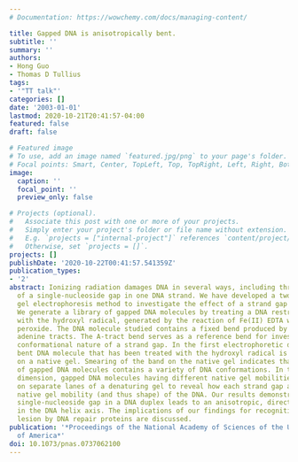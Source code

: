 ```yaml
---
# Documentation: https://wowchemy.com/docs/managing-content/

title: Gapped DNA is anisotropically bent.
subtitle: ''
summary: ''
authors:
- Hong Guo
- Thomas D Tullius
tags:
- '"TT talk"'
categories: []
date: '2003-01-01'
lastmod: 2020-10-21T20:41:57-04:00
featured: false
draft: false

# Featured image
# To use, add an image named `featured.jpg/png` to your page's folder.
# Focal points: Smart, Center, TopLeft, Top, TopRight, Left, Right, BottomLeft, Bottom, BottomRight.
image:
  caption: ''
  focal_point: ''
  preview_only: false

# Projects (optional).
#   Associate this post with one or more of your projects.
#   Simply enter your project's folder or file name without extension.
#   E.g. `projects = ["internal-project"]` references `content/project/deep-learning/index.md`.
#   Otherwise, set `projects = []`.
projects: []
publishDate: '2020-10-22T00:41:57.541359Z'
publication_types:
- '2'
abstract: Ionizing radiation damages DNA in several ways, including through formation
  of a single-nucleoside gap in one DNA strand. We have developed a two-dimensional
  gel electrophoresis method to investigate the effect of a strand gap on DNA structure.
  We generate a library of gapped DNA molecules by treating a DNA restriction fragment
  with the hydroxyl radical, generated by the reaction of Fe(II) EDTA with hydrogen
  peroxide. The DNA molecule studied contains a fixed bend produced by a set of phased
  adenine tracts. The A-tract bend serves as a reference bend for investigating the
  conformational nature of a strand gap. In the first electrophoretic dimension, a
  bent DNA molecule that has been treated with the hydroxyl radical is electrophoresed
  on a native gel. Smearing of the band on the native gel indicates that the library
  of gapped DNA molecules contains a variety of DNA conformations. In the second electrophoretic
  dimension, gapped DNA molecules having different native gel mobilities are electrophoresed
  on separate lanes of a denaturing gel to reveal how each strand gap affects the
  native gel mobility (and thus shape) of the DNA. Our results demonstrate that a
  single-nucleoside gap in a DNA duplex leads to an anisotropic, directional bend
  in the DNA helix axis. The implications of our findings for recognition of this
  lesion by DNA repair proteins are discussed.
publication: '*Proceedings of the National Academy of Sciences of the United States
  of America*'
doi: 10.1073/pnas.0737062100
---
```

